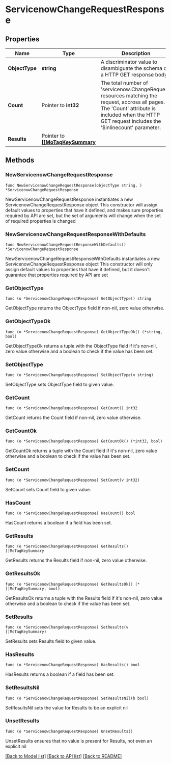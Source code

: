 # ServicenowChangeRequestResponse

## Properties

Name | Type | Description | Notes
------------ | ------------- | ------------- | -------------
**ObjectType** | **string** | A discriminator value to disambiguate the schema of a HTTP GET response body. | 
**Count** | Pointer to **int32** | The total number of &#39;servicenow.ChangeRequest&#39; resources matching the request, accross all pages. The &#39;Count&#39; attribute is included when the HTTP GET request includes the &#39;$inlinecount&#39; parameter. | [optional] 
**Results** | Pointer to [**[]MoTagKeySummary**](MoTagKeySummary.md) |  | [optional] 

## Methods

### NewServicenowChangeRequestResponse

`func NewServicenowChangeRequestResponse(objectType string, ) *ServicenowChangeRequestResponse`

NewServicenowChangeRequestResponse instantiates a new ServicenowChangeRequestResponse object
This constructor will assign default values to properties that have it defined,
and makes sure properties required by API are set, but the set of arguments
will change when the set of required properties is changed

### NewServicenowChangeRequestResponseWithDefaults

`func NewServicenowChangeRequestResponseWithDefaults() *ServicenowChangeRequestResponse`

NewServicenowChangeRequestResponseWithDefaults instantiates a new ServicenowChangeRequestResponse object
This constructor will only assign default values to properties that have it defined,
but it doesn't guarantee that properties required by API are set

### GetObjectType

`func (o *ServicenowChangeRequestResponse) GetObjectType() string`

GetObjectType returns the ObjectType field if non-nil, zero value otherwise.

### GetObjectTypeOk

`func (o *ServicenowChangeRequestResponse) GetObjectTypeOk() (*string, bool)`

GetObjectTypeOk returns a tuple with the ObjectType field if it's non-nil, zero value otherwise
and a boolean to check if the value has been set.

### SetObjectType

`func (o *ServicenowChangeRequestResponse) SetObjectType(v string)`

SetObjectType sets ObjectType field to given value.


### GetCount

`func (o *ServicenowChangeRequestResponse) GetCount() int32`

GetCount returns the Count field if non-nil, zero value otherwise.

### GetCountOk

`func (o *ServicenowChangeRequestResponse) GetCountOk() (*int32, bool)`

GetCountOk returns a tuple with the Count field if it's non-nil, zero value otherwise
and a boolean to check if the value has been set.

### SetCount

`func (o *ServicenowChangeRequestResponse) SetCount(v int32)`

SetCount sets Count field to given value.

### HasCount

`func (o *ServicenowChangeRequestResponse) HasCount() bool`

HasCount returns a boolean if a field has been set.

### GetResults

`func (o *ServicenowChangeRequestResponse) GetResults() []MoTagKeySummary`

GetResults returns the Results field if non-nil, zero value otherwise.

### GetResultsOk

`func (o *ServicenowChangeRequestResponse) GetResultsOk() (*[]MoTagKeySummary, bool)`

GetResultsOk returns a tuple with the Results field if it's non-nil, zero value otherwise
and a boolean to check if the value has been set.

### SetResults

`func (o *ServicenowChangeRequestResponse) SetResults(v []MoTagKeySummary)`

SetResults sets Results field to given value.

### HasResults

`func (o *ServicenowChangeRequestResponse) HasResults() bool`

HasResults returns a boolean if a field has been set.

### SetResultsNil

`func (o *ServicenowChangeRequestResponse) SetResultsNil(b bool)`

 SetResultsNil sets the value for Results to be an explicit nil

### UnsetResults
`func (o *ServicenowChangeRequestResponse) UnsetResults()`

UnsetResults ensures that no value is present for Results, not even an explicit nil

[[Back to Model list]](../README.md#documentation-for-models) [[Back to API list]](../README.md#documentation-for-api-endpoints) [[Back to README]](../README.md)


